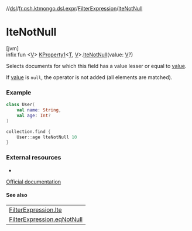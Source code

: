 //[dsl](../../../index.md)/[fr.qsh.ktmongo.dsl.expr](../index.md)/[FilterExpression](index.md)/[lteNotNull](lte-not-null.md)

# lteNotNull

[jvm]\
infix fun &lt;[V](lte-not-null.md)&gt; [KProperty1](https://kotlinlang.org/api/latest/jvm/stdlib/kotlin.reflect/-k-property1/index.html)&lt;[T](index.md), [V](lte-not-null.md)&gt;.[lteNotNull](lte-not-null.md)(value: [V](lte-not-null.md)?)

Selects documents for which this field has a value lesser or equal to [value](lte-not-null.md).

If [value](lte-not-null.md) is `null`, the operator is not added (all elements are matched).

### Example

```kotlin
class User(
    val name: String,
    val age: Int?
)

collection.find {
    User::age lteNotNull 10
}
```

### External resources

-
[Official documentation](https://www.mongodb.com/docs/manual/reference/operator/query/lte/)

#### See also

|                                              |
|----------------------------------------------|
| [FilterExpression.lte](lte.md)               |
| [FilterExpression.eqNotNull](eq-not-null.md) | Learn more about the 'notNull' variants |
